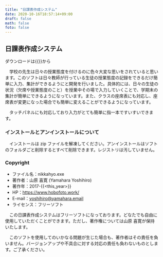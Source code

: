 ```yaml
---
title: "日課表作成システム"
date: 2020-10-16T18:57:14+09:00
draft: false
math: false
foto: false
---
```

## 日課表作成システム

ダウンロードは{{<exlink href="https://www.vector.co.jp/soft/winnt/business/se515819.html" text="Vector">}}から

　学校の先生は日々の授業態度を付けるのに色々大変な思いをされていると思います。このソフトは日々教師が行っている生徒の授業態度の記録をできるだけ簡単に入力、集計ができるようにと開発を行いました。具体的には、日々の生徒の状況（欠席や授業態度のこと）を授業中その場で入力していくことで、学期末の集計が簡単にできるようになっています。また、クラスの座席表にも対応し、座席表が変更になった場合でも簡単に変えることができるようになっています。

　タッチパネルにも対応しており入力がとても簡単に指一本ですいすいできます。

### インストールとアンインストールについて
　インストールは zip ファイルを解凍してください。アンインストールはソフトのフォルダごと削除するとすべて削除できます。レジストリは汚していません。

### Copyright
- ファイル名：nikkahyo.exe
- 著作者：山原 喜寛 (Yamahara Yoshihiro)
- 著作年：2017-{{<this_year>}}
- HP：https://www.hobofoto.work/
- E-mail：yoshihiro@yamahara.email
- ライセンス：フリーソフト

　この日課表作成システムはフリーソフトになっております。どなたでも自由に使用していただくことができます。ただし、著作権については山原 喜寛が保持いたします。

　このソフトを使用してのいかなる問題が生じた場合も、著作者はその責任を負いません。バージョンアップや不具合に対する対応の責任も負わないものとします。ご了承ください。